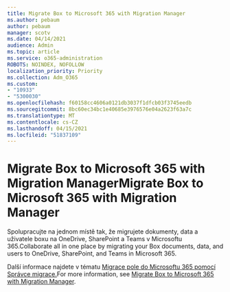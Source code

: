 ```yaml
---
title: Migrate Box to Microsoft 365 with Migration Manager
ms.author: pebaum
author: pebaum
manager: scotv
ms.date: 04/14/2021
audience: Admin
ms.topic: article
ms.service: o365-administration
ROBOTS: NOINDEX, NOFOLLOW
localization_priority: Priority
ms.collection: Adm_O365
ms.custom:
- "10933"
- "5300030"
ms.openlocfilehash: f60158cc4606a0121db3037f1dfcb03f3745eedb
ms.sourcegitcommit: 8bc60ec34bc1e40685e3976576e04a2623f63a7c
ms.translationtype: MT
ms.contentlocale: cs-CZ
ms.lasthandoff: 04/15/2021
ms.locfileid: "51837109"
---
```

# <a name="migrate-box-to-microsoft-365-with-migration-manager"></a><span data-ttu-id="fc78b-102">Migrate Box to Microsoft 365 with Migration Manager</span><span class="sxs-lookup"><span data-stu-id="fc78b-102">Migrate Box to Microsoft 365 with Migration Manager</span></span>

<span data-ttu-id="fc78b-103">Spolupracujte na jednom místě tak, že migrujete dokumenty, data a uživatele boxu na OneDrive, SharePoint a Teams v Microsoftu 365.</span><span class="sxs-lookup"><span data-stu-id="fc78b-103">Collaborate all in one place by migrating your Box documents, data, and users to OneDrive, SharePoint, and Teams in Microsoft 365.</span></span>

<span data-ttu-id="fc78b-104">Další informace najdete v tématu [Migrace pole do Microsoftu 365 pomocí Správce migrace.](https://docs.microsoft.com/sharepointmigration/mm-box-overview)</span><span class="sxs-lookup"><span data-stu-id="fc78b-104">For more information, see [Migrate Box to Microsoft 365 with Migration Manager](https://docs.microsoft.com/sharepointmigration/mm-box-overview).</span></span>